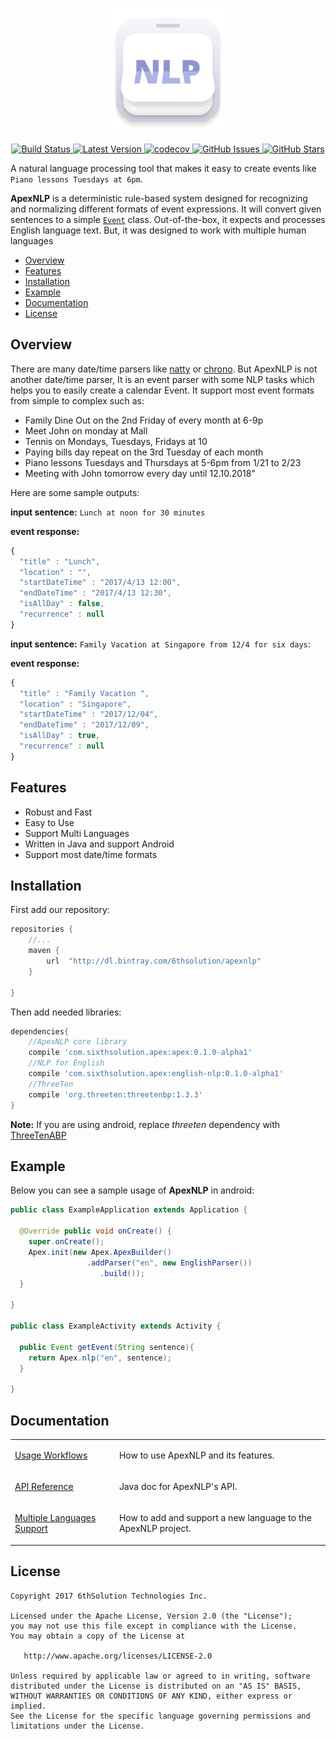<p align="center">
<img  src="https://raw.githubusercontent.com/6thsolution/ApexNLP/master/logo.png" width="200" height="200" />
</p>
<p align="center">
    <a href="https://travis-ci.org/6thsolution/ApexNLP">
        <img src="https://travis-ci.org/6thsolution/ApexNLP.svg?branch=master"
             alt="Build Status">
    </a>
     <a href="https://bintray.com/6thsolution/apexnlp/apex/_latestVersion">
        <img src="https://api.bintray.com/packages/6thsolution/apexnlp/apex/images/download.svg"
             alt="Latest Version">
    </a>
    <a href="https://codecov.io/gh/6thsolution/ApexNLP">
        <img src="https://codecov.io/gh/6thsolution/ApexNLP/branch/master/graph/badge.svg"
             alt="codecov">
    </a>
    <a href="https://github.com/6thsolution/ApexNLP/issues">
        <img src="https://img.shields.io/github/issues/6thsolution/ApexNLP.svg"
             alt="GitHub Issues">
    </a>
     <a href="https://github.com/6thsolution/ApexNLP/stargazers">
        <img src="https://img.shields.io/github/stars/6thsolution/ApexNLP.svg"
             alt="GitHub Stars">
    </a>
</p>

A natural language processing tool that makes it easy to create events like `Piano lessons Tuesdays at 6pm`. 

**ApexNLP** is a deterministic rule-based system designed for recognizing and normalizing different formats of event expressions.  It will convert given sentences to a simple [`Event`](https://github.com/6thsolution/ApexNLP/blob/master/apex/src/main/java/com/sixthsolution/apex/model/Event.java) class. Out-of-the-box, it expects and processes English language text. But, it was designed to work with multiple human languages

- [Overview](#overview)
- [Features](#features)
- [Installation](#installation)
- [Example](#example)
- [Documentation](#documentation)
- [License](#license)

## Overview
There are many date/time parsers like [natty](https://natty.joestelmach.com) or [chrono](https://github.com/wanasit/chrono). But ApexNLP is not another date/time parser, It is an event parser with some NLP tasks which helps you to easily create a calendar Event. It support most event formats from simple to complex such as:
- Family Dine Out on the 2nd Friday of every month at 6-9p
- Meet John on monday at Mall
- Tennis on Mondays, Tuesdays, Fridays at 10
- Paying bills day repeat on the 3rd Tuesday of each month
- Piano lessons Tuesdays and Thursdays at 5-6pm from 1/21 to 2/23
- Meeting with John tomorrow every day until 12.10.2018"

Here are some sample outputs:

**input sentence:** `Lunch at noon for 30 minutes`

**event response:**

```javascript
{
  "title" : "Lunch",
  "location" : "",
  "startDateTime" : "2017/4/13 12:00",
  "endDateTime" : "2017/4/13 12:30",
  "isAllDay" : false,
  "recurrence" : null
}
```
**input sentence:**  `Family Vacation at Singapore from 12/4 for six days`:

**event response:**

```javascript
{
  "title" : "Family Vacation ",
  "location" : "Singapore",
  "startDateTime" : "2017/12/04",
  "endDateTime" : "2017/12/09",
  "isAllDay" : true,
  "recurrence" : null
}
```

## Features
*  Robust and Fast
*  Easy to Use
*  Support Multi Languages
*  Written in Java and support Android 
*  Support most date/time formats

## Installation
First add our repository:
```groovy
repositories {
    //...
    maven {
        url  "http://dl.bintray.com/6thsolution/apexnlp"
    }

}
```
Then add needed libraries:
```groovy
dependencies{
    //ApexNLP core library
    compile 'com.sixthsolution.apex:apex:0.1.0-alpha1'
    //NLP for English
    compile 'com.sixthsolution.apex:english-nlp:0.1.0-alpha1'
    //ThreeTen 
    compile 'org.threeten:threetenbp:1.3.3'
}
```
**Note:** If you are using android, replace _threeten_ dependency with [ThreeTenABP](https://github.com/JakeWharton/ThreeTenABP)

## Example
Below you can see a sample usage of **ApexNLP** in android:
```java
public class ExampleApplication extends Application {

  @Override public void onCreate() {
    super.onCreate();
    Apex.init(new Apex.ApexBuilder()
                 .addParser("en", new EnglishParser())
                    .build()); 
  }
  
}

public class ExampleActivity extends Activity {

  public Event getEvent(String sentence){
    return Apex.nlp("en", sentence);                    
  }
  
}
```

## Documentation
<table>
  <tr>
    <td><a href="https://github.com/6thsolution/ApexNLP/wiki/Usage-Workflows">Usage Workflows</a></td>
    <td><p>How to use ApexNLP and its features.</p></td>
  </tr>
  <tr>
    <td><a href="">API Reference</a></td>
    <td><p>Java doc for ApexNLP's API.</p></td>
  </tr>
  <tr>
    <td><a href="https://github.com/6thsolution/ApexNLP/wiki/Multiple-Languages-Support">Multiple Languages Support</a></td>
    <td><p>How to add and support a new language to the ApexNLP project. </p></td>
  </tr>
</table>

## License

```
Copyright 2017 6thSolution Technologies Inc.

Licensed under the Apache License, Version 2.0 (the "License");
you may not use this file except in compliance with the License.
You may obtain a copy of the License at

   http://www.apache.org/licenses/LICENSE-2.0

Unless required by applicable law or agreed to in writing, software
distributed under the License is distributed on an "AS IS" BASIS,
WITHOUT WARRANTIES OR CONDITIONS OF ANY KIND, either express or implied.
See the License for the specific language governing permissions and
limitations under the License.
```
